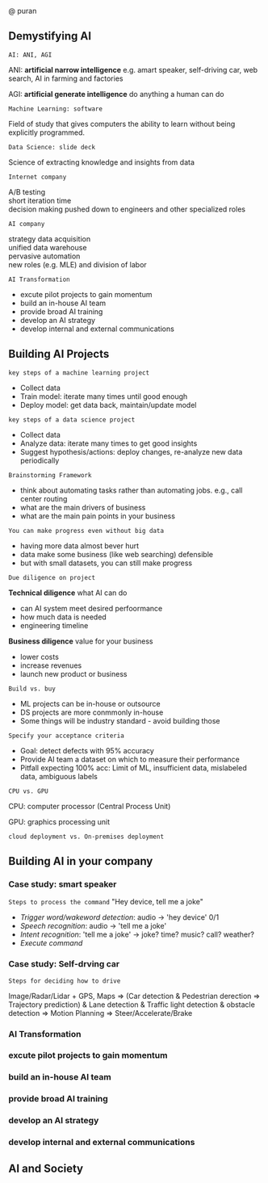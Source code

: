 
@ puran

## Demystifying AI
`AI: ANI, AGI`<br>

ANI: **artificial narrow intelligence** e.g. amart speaker, self-driving car, web search, AI in farming and factories

AGI: **artificial generate intelligence** do anything a human can do

`Machine Learning: software`

Field of study that gives computers the ability to learn without being explicitly programmed.

`Data Science: slide deck`

Science of extracting knowledge and insights from data

`Internet company`

A/B testing<br>
short iteration time<br>
decision making pushed down to engineers and other specialized roles

`AI company`

strategy data acquisition<br>
unified data warehouse<br>
pervasive automation <br>
new roles (e.g. MLE) and division of labor

`AI Transformation`
* excute pilot projects to gain momentum
* build an in-house AI team 
* provide broad AI training
* develop an AI strategy
* develop internal and external communications


## Building AI Projects
`key steps of a machine learning project`
* Collect data
* Train model: iterate many times until good enough
* Deploy model: get data back, maintain/update model

`key steps of a data science project`
* Collect data
* Analyze data: iterate many times to get good insights
* Suggest hypothesis/actions: deploy changes, re-analyze new data periodically

`Brainstorming Framework`
* think about automating tasks rather than automating jobs. e.g., call center routing
* what are the main drivers of business
* what are the main pain points in your business

`You can make progress even without big data`
* having more data almost bever hurt
* data make some business (like web searching) defensible
* but with small datasets, you can still make progress

`Due diligence on project`

**Technical diligence** what AI can do
* can AI system meet desired perfoormance
* how much data is needed
* engineering timeline

**Business diligence** value for your business
* lower costs
* increase revenues
* launch new product or business

`Build vs. buy`
* ML projects can be in-house or outsource
* DS projects are more conmmonly in-house
* Some things will be industry standard - avoid building those

`Specify your acceptance criteria`
* Goal: detect defects with 95% accuracy
* Provide AI team a dataset on which to measure their performance
* Pitfall expecting 100% acc: Limit of ML, insufficient data, mislabeled data, ambiguous labels

`CPU vs. GPU`

CPU: computer processor (Central Process Unit)

GPU: graphics processing unit

`cloud deployment vs. On-premises deployment`


## Building AI in your company

### Case study: smart speaker
`Steps to process the command`
"Hey device, tell me a joke"
* _Trigger word/wakeword detection_: audio -> 'hey device' 0/1
* _Speech recognition_: audio -> 'tell me a joke'
* _Intent recognition_: 'tell me a joke' -> joke? time? music? call? weather?
* _Execute command_

### Case study: Self-drving car
`Steps for deciding how to drive`

Image/Radar/Lidar + GPS, Maps => (Car detection & Pedestrian derection => Trajectory prediction) & Lane detection & Traffic light detection & obstacle detection => Motion Planning => Steer/Accelerate/Brake

### AI Transformation
### excute pilot projects to gain momentum
### build an in-house AI team 
### provide broad AI training
### develop an AI strategy
### develop internal and external communications

## AI and Society


```python

```
